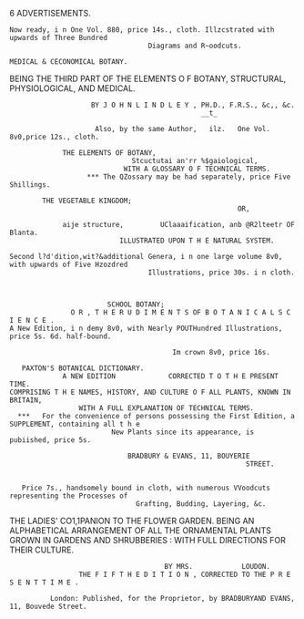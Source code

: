 6                                          ADVERTISEMENTS.


    Now ready, i n One Vol. 880, price 14s., cloth. Illzcstrated with upwards of Three Bundred
                                      Diagrams and R~oodcuts.

    MEDICAL & CECONOMICAL BOTANY.
BEING THE THIRD PART OF THE ELEMENTS O F BOTANY, STRUCTURAL, PHYSIOLOGICAL, AND MEDICAL.

                        BY J O H N L I N D L E Y , PH.D., F.R.S., &c,, &c.
                                                   __t_

                         Also, by the same Author,   ilz.   One Vol. 8v0,price 12s., cloth.

                 THE ELEMENTS OF BOTANY,
                                  Stcuctutai an'rr %$gaiological,
                                WITH A GLOSSARY O F TECHNICAL TERMS.
                       *** The QZossary may be had separately, price Five Shillings.

            THE VEGETABLE KINGDOM;
                                                            OR,

                 aije structure,         UClaaaification, anb @R2lteetr OF Blanta.
                               ILLUSTRATED UPON T H E NATURAL SYSTEM.

    Second l?d'dition,wit?&additional Genera, i n one large volume 8v0, with upwards of Five Hzozdred
                                      Illustrations, price 30s. i n cloth.



                            SCHOOL BOTANY;
                   O R , T H E R U D I M E N T S OF B O T A N I C A L S C I E N C E .
    A New Edition, i n demy 8v0, with Nearly POUTHundred Illustrations, price 5s. 6d. half-bound.

                                            Im crown 8v0, price 16s.

       PAXTON'S BOTANICAL DICTIONARY.
                 A NEW EDITION             CORRECTED T O T H E PRESENT                        TIME.
    COMPRISING T H E NAMES, HISTORY, AND CULTURE O F ALL PLANTS, KNOWN IN BRITAIN,
                     WITH A FULL EXPLANATION OF TECHNICAL TERMS.
      ***   For the convenience of persons possessing the First Edition, a SUPPLEMENT, containing all t h e
                             New Plants since its appearance, is pubiished, price 5s.

                                 BRADBURY & EVANS, 11, BOUYERIE
                                                              STREET.


       Price 7s., handsomely bound in cloth, with numerous VVoodcuts representing the Processes of
                                   Grafting, Budding, Layering, &c.

THE LADIES' CO1\,1PANION TO THE FLOWER GARDEN.
       BEING AN ALPHABETICAL ARRANGEMENT OF ALL THE ORNAMENTAL PLANTS GROWN IN GARDENS
                         AND   SHRUBBERIES : WITH FULL DIRECTIONS FOR THEIR CULTURE.

                                          BY MRS.            LOUDON.
                     THE F I F T H E D I T I O N , CORRECTED TO THE P R E S E N T T I M E .

              London: Published, for the Proprietor, by BRADBURYAND EVANS, 11, Bouvede Street.
